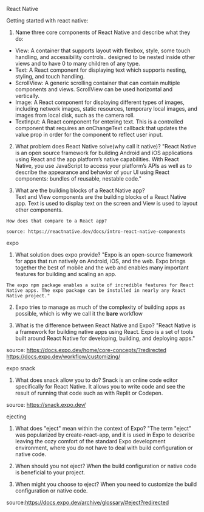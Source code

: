 React Native

Getting started with react native:
1. Name three core components of React Native and describe what they do:
  - View: A container that supports layout with flexbox, style, some touch handling, and accessibility controls.. designed to be nested inside other views and to have 0 to many children of any type.
  - Text: A React component for displaying text which supports nesting, styling, and touch handling.
  - ScrollView: A generic scrolling container that can contain multiple components and views. ScrollView can be used horizontal and vertically.
  - Image: A React component for displaying different types of images, including network images, static resources, temporary local images, and images from local disk, such as the camera roll.
  - TextInput: A React component for entering text. This is a controlled component that requires an onChangeText callback that updates the value prop in order for the component to reflect user input.

  2. What problem does React Native solve(why call it native)? "React Native is an open source framework for building Android and iOS applications using React and the app platform’s native capabilities. With React Native, you use JavaScript to access your platform’s APIs as well as to describe the appearance and behavior of your UI using React components: bundles of reusable, nestable code." 

  3. What are the building blocks of a React Native app?  
    Text and View components are the building blocks of a React Native app. Text is used to display text on the screen and View is used to layout other components. 

    How does that compare to a React app? 

    source: https://reactnative.dev/docs/intro-react-native-components

  expo

  1. What solution does expo provide? "Expo is an open-source framework for apps that run natively on Android, iOS, and the web. Expo brings together the best of mobile and the web and enables many important features for building and scaling an app.

    The expo npm package enables a suite of incredible features for React Native apps. The expo package can be installed in nearly any React Native project."

  2. Expo tries to manage as much of the complexity of building apps as possible, which is why we call it the __bare__ workflow

  3. What is the difference between React Native and Expo? "React Native is a framework for building native apps using React. Expo is a set of tools built around React Native for developing, building, and deploying apps."

source: https://docs.expo.dev/home/core-concepts/?redirected
        https://docs.expo.dev/workflow/customizing/

  expo snack

  1. What does snack allow you to do? Snack is an online code editor specifically for React Native. It allows you to write code and see the result of running that code such as with Replit or Codepen.

  source: https://snack.expo.dev/

  ejecting

  1. What does "eject" mean within the context of Expo? 
    "The term "eject" was popularized by create-react-app, and it is used in Expo to describe leaving the cozy comfort of the standard Expo development environment, where you do not have to deal with build configuration or native code. 

  2. When should you not eject? When the build configuration or native code is beneficial to your project.

  3. When might you choose to eject? When you need to customize the build configuration or native code.

source:https://docs.expo.dev/archive/glossary/#eject?redirected